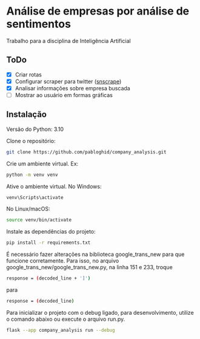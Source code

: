# Análise de empresas por análise de sentimentos
Trabalho para a disciplina de Inteligência Artificial

## ToDo

- [x] Criar rotas
- [x] Configurar scraper para twitter ([snscrape](https://github.com/JustAnotherArchivist/snscrape))
- [x] Analisar informações sobre empresa buscada 
- [ ] Mostrar ao usuário em formas gráficas

## Instalação

Versão do Python: 3.10

Clone o repositório:
```bash
git clone https://github.com/pabloghid/company_analysis.git
```

Crie um ambiente virtual. Ex:
```bash
python -m venv venv
```
Ative o ambiente virtual.
No Windows:
```bash
venv\Scripts\activate
```
No Linux/macOS:
```bash
source venv/bin/activate
```

Instale as dependências do projeto:
```bash
pip install -r requirements.txt
```

É necessário fazer alterações na biblioteca google_trans_new para que funcione corretamente. Para isso, no arquivo google_trans_new/google_trans_new.py, na linha 151 e 233, troque 
```bash
response = (decoded_line + ']')
```
para
```bash
response = (decoded_line)
```

Para inicializar o projeto com o debug ligado, para desenvolvimento, utilize o comando abaixo ou execute o arquivo run.py.
```bash
flask --app company_analysis run --debug
```